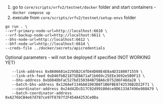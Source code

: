1. go to `core/scripts/vrfv2/testnet/docker` folder and start containers - `docker compose up`
2. execute from `core/scripts/vrfv2/testnet/setup-envs` folder
```
go run . \
--vrf-primary-node-url=http://localhost:6610 \
--vrf-backup-node-url=http://localhost:6611 \
--bhs-node-url=http://localhost:6612 \
--bhf-node-url=http://localhost:6614 \
--creds-file ../docker/secrets/apicredentials 
```

Optional parameters - will not be deployed if specified (NOT WORKING YET)
```
   --link-address 0x8606681e2295B2C4fD44D08E4E8a4D3180071559 \
   --link-eth-feed 0xD46fbB21875EBA71aF1b669c25EEe3692e5B9F13 \
   --bhs-address 0xbD84DbFaC527bd150384B75BA6cD75286F48da28 \
   --batch-bhs-address 0x126AeF1346A81003B8f1B6FBE8742536B2D22F71 \
   --coordinator-address 0x24d42DcD17C92d99100dce9D6133A7496e988A79 \
   --batch-coordinator-address 0xA276bCB4e67d787ce97F8787f2F454A4253Ce0Da 
```